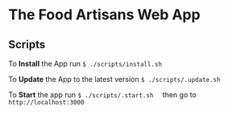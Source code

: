 # The Food Artisans Web App

## Scripts
To **Install** the App run
`$ ./scripts/install.sh`

To **Update** the App to the latest version
`$ ./scripts/.update.sh  `

To **Start** the app run
`$ ./scripts/.start.sh  `
then go to `http://localhost:3000`
